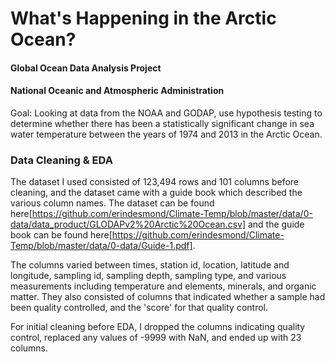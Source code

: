# What's Happening in the Arctic Ocean?

#### Global Ocean Data Analysis Project
#### National Oceanic and Atmospheric Administration

Goal: Looking at data from the NOAA and GODAP, use hypothesis testing to determine whether there has been a statistically significant change in sea water temperature between the years of 1974 and 2013 in the Arctic Ocean.

### Data Cleaning & EDA

The dataset I used consisted of 123,494 rows and 101 columns before cleaning, and the dataset came with a guide book which described the various column names. The dataset can be found here[https://github.com/erindesmond/Climate-Temp/blob/master/data/0-data/data_product/GLODAPv2%20Arctic%20Ocean.csv] and the guide book can be found here[https://github.com/erindesmond/Climate-Temp/blob/master/data/0-data/Guide-1.pdf].

The columns varied between times, station id, location, latitude and longitude, sampling id, sampling depth, sampling type, and various measurements including temperature and elements, minerals, and organic matter. They also consisted of columns that indicated whether a sample had been quality controlled, and the 'score' for that quality control.

For initial cleaning before EDA, I dropped the columns indicating quality control, replaced any values of -9999 with NaN, and ended up with 23 columns.

   
